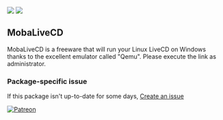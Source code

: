 [![](https://img.shields.io/chocolatey/v/mobalivecd?color=green&label=mobalivecd)](https://chocolatey.org/packages/mobalivecd) [![](https://img.shields.io/chocolatey/dt/mobalivecd)](https://chocolatey.org/packages/mobalivecd)

## MobaLiveCD
MobaLiveCD is a freeware that will run your Linux LiveCD on Windows thanks to the excellent emulator
called "Qemu". Please execute the link as administrator.

### Package-specific issue
If this package isn't up-to-date for some days, [Create an issue](https://github.com/tunisiano187/Chocolatey-packages/issues/new/choose)

[![Patreon](https://cdn.jsdelivr.net/gh/tunisiano187/Chocolatey-packages@d15c4e19c709e7148588d4523ffc6dd3cd3c7e5e/icons/patreon.png)](https://www.patreon.com/bePatron?u=39585820)
